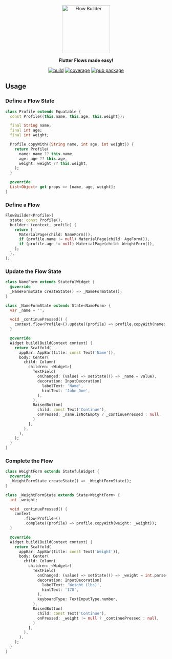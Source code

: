 <p align="center">
<img src="https://raw.githubusercontent.com/felangel/flow_builder/master/art/flow_builder_logo.png" height="150" alt="Flow Builder" />
</p>

<p align="center">
  <b>Flutter Flows made easy!</b>
</p>


<p align="center">
<a href="https://github.com/felangel/flow_builder/actions"><img src="https://github.com/felangel/flow_builder/workflows/build/badge.svg?branch=master" alt="build"></a>
<a href="https://github.com/felangel/flow_builder/actions"><img src="https://github.com/felangel/flow_builder/blob/master/coverage_badge.svg" alt="coverage"></a>
<a href="https://pub.dev/packages/flow_builder"><img src="https://img.shields.io/pub/v/flow_builder.svg" alt="pub package"></a>
</p>

## Usage

### Define a Flow State

```dart
class Profile extends Equatable {
  const Profile({this.name, this.age, this.weight});

  final String name;
  final int age;
  final int weight;

  Profile copyWith({String name, int age, int weight}) {
    return Profile(
      name: name ?? this.name,
      age: age ?? this.age,
      weight: weight ?? this.weight,
    );
  }

  @override
  List<Object> get props => [name, age, weight];
}
```

### Define a Flow

```dart
FlowBuilder<Profile>(
  state: const Profile(),
  builder: (context, profile) {
    return [
      MaterialPage(child: NameForm()),
      if (profile.name != null) MaterialPage(child: AgeForm()),
      if (profile.age != null) MaterialPage(child: WeightForm()),
    ];
  },
);
```

### Update the Flow State

```dart
class NameForm extends StatefulWidget {
  @override
  _NameFormState createState() => _NameFormState();
}

class _NameFormState extends State<NameForm> {
  var _name = '';

  void _continuePressed() {
    context.flow<Profile>().update((profile) => profile.copyWith(name: _name));
  }

  @override
  Widget build(BuildContext context) {
    return Scaffold(
      appBar: AppBar(title: const Text('Name')),
      body: Center(
        child: Column(
          children: <Widget>[
            TextField(
              onChanged: (value) => setState(() => _name = value),
              decoration: InputDecoration(
                labelText: 'Name',
                hintText: 'John Doe',
              ),
            ),
            RaisedButton(
              child: const Text('Continue'),
              onPressed: _name.isNotEmpty ? _continuePressed : null,
            )
          ],
        ),
      ),
    );
  }
}
```

### Complete the Flow

```dart
class WeightForm extends StatefulWidget {
  @override
  _WeightFormState createState() => _WeightFormState();
}

class _WeightFormState extends State<WeightForm> {
  int _weight;

  void _continuePressed() {
    context
        .flow<Profile>()
        .complete((profile) => profile.copyWith(weight: _weight));
  }

  @override
  Widget build(BuildContext context) {
    return Scaffold(
      appBar: AppBar(title: const Text('Weight')),
      body: Center(
        child: Column(
          children: <Widget>[
            TextField(
              onChanged: (value) => setState(() => _weight = int.parse(value)),
              decoration: InputDecoration(
                labelText: 'Weight (lbs)',
                hintText: '170',
              ),
              keyboardType: TextInputType.number,
            ),
            RaisedButton(
              child: const Text('Continue'),
              onPressed: _weight != null ? _continuePressed : null,
            )
          ],
        ),
      ),
    );
  }
}
```
